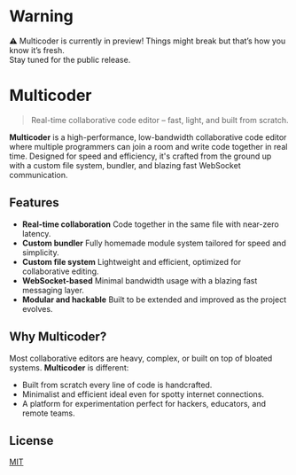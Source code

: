 # Warning

⚠️ Multicoder is currently in preview! Things might break but that’s how you know it’s fresh.  
Stay tuned for the public release.

# Multicoder

> Real-time collaborative code editor – fast, light, and built from scratch.

**Multicoder** is a high-performance, low-bandwidth collaborative code editor where multiple programmers can join a room and write code together in real time. Designed for speed and efficiency, it's crafted from the ground up with a custom file system, bundler, and blazing fast WebSocket communication.

## Features

- **Real-time collaboration** Code together in the same file with near-zero latency.
- **Custom bundler** Fully homemade module system tailored for speed and simplicity.
- **Custom file system** Lightweight and efficient, optimized for collaborative editing.
- **WebSocket-based** Minimal bandwidth usage with a blazing fast messaging layer.
- **Modular and hackable** Built to be extended and improved as the project evolves.

## Why Multicoder?

Most collaborative editors are heavy, complex, or built on top of bloated systems. **Multicoder** is different:

- Built from scratch every line of code is handcrafted.
- Minimalist and efficient ideal even for spotty internet connections.
- A platform for experimentation perfect for hackers, educators, and remote teams.

## License

[MIT](./LICENSE)
